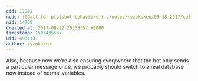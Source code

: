 ```yaml
---
cid: 17202
node: ![Call for plotsbot behaviors](../notes/ryzokuken/08-18-2017/call-for-plotsbot-behaviors)
nid: 14768
created_at: 2017-08-22 20:58:57 +0000
timestamp: 1503435537
uid: 493113
author: ryzokuken
---
```


Also, because now we're also ensuring everywhere that the bot only sends a particular message once, we probably should switch to a real database now instead of normal variables.